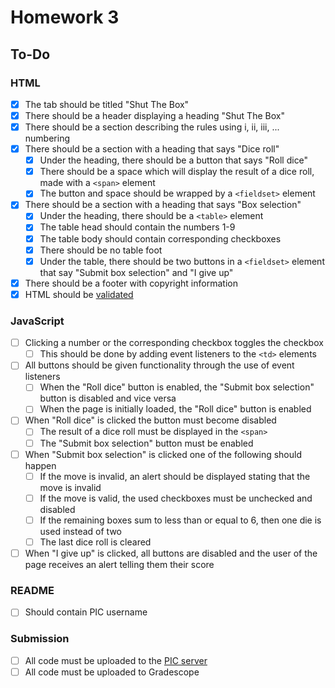 # Homework 3

## To-Do

### HTML

- [x] The tab should be titled "Shut The Box"
- [x] There should be a header displaying a heading "Shut The Box"
- [x] There should be a section describing the rules using i, ii, iii, ... numbering
- [x] There should be a section with a heading that says "Dice roll"
  - [x] Under the heading, there should be a button that says "Roll dice"
  - [x] There should be a space which will display the result of a dice roll, made with a `<span>` element
  - [x] The button and space should be wrapped by a `<fieldset>` element
- [x] There should be a section with a heading that says "Box selection"
  - [x] Under the heading, there should be a `<table>` element
  - [x] The table head should contain the numbers 1-9
  - [x] The table body should contain corresponding checkboxes
  - [x] There should be no table foot
  - [x] Under the table, there should be two buttons in a `<fieldset>` element that say "Submit box selection" and "I give up"
- [x] There should be a footer with copyright information
- [x] HTML should be [validated](https://validator.w3.org/)

### JavaScript

- [ ] Clicking a number or the corresponding checkbox toggles the checkbox
  - [ ] This should be done by adding event listeners to the `<td>` elements
- [ ] All buttons should be given functionality through the use of event listeners
  - [ ] When the "Roll dice" button is enabled, the "Submit box selection" button is disabled and vice versa
  - [ ] When the page is initially loaded, the "Roll dice" button is enabled
- [ ] When "Roll dice" is clicked the button must become disabled
  - [ ] The result of a dice roll must be displayed in the `<span>`
  - [ ] The "Submit box selection" button must be enabled
- [ ] When "Submit box selection" is clicked one of the following should happen
  - [ ] If the move is invalid, an alert should be displayed stating that the move is invalid
  - [ ] If the move is valid, the used checkboxes must be unchecked and disabled
  - [ ] If the remaining boxes sum to less than or equal to 6, then one die is used instead of two
  - [ ] The last dice roll is cleared
- [ ] When "I give up" is clicked, all buttons are disabled and the user of the page receives an alert telling them their score

### README

- [ ] Should contain PIC username

### Submission

- [ ] All code must be uploaded to the [PIC server](www.pic.ucla.edu/~charleszhang/HW3/shut_the_box.html)
- [ ] All code must be uploaded to Gradescope